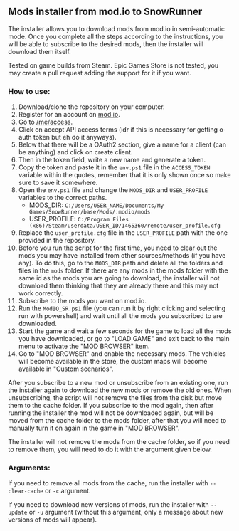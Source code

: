 ## Mods installer from mod.io to SnowRunner

The installer allows you to download mods from mod.io in semi-automatic mode. Once you complete all the steps according to the instructions, you will be able to subscribe to the desired mods, then the installer will download them itself.

Tested on game builds from Steam. Epic Games Store is not tested, you may create a pull request adding the support for it if you want.

### How to use:

1. Download/clone the repository on your computer.
2. Register for an account on [mod.io](https://mod.io/).
3. Go to [/me/access](https://mod.io/me/access).
4. Click on accept API access terms (idr if this is necessary for getting o-auth token but eh do it anyways).
5. Below that there will be a OAuth2 section, give a name for a client (can be anything) and click on create client.
6. Then in the token field, write a new name and generate a token.
7. Copy the token and paste it in the `env.ps1` file in the `ACCESS_TOKEN` variable within the quotes, remember that it is only shown once so make sure to save it somewhere.
8. Open the `env.ps1` file and change the `MODS_DIR` and `USER_PROFILE` variables to the correct paths.
   - MODS_DIR: `C:/Users/USER_NAME/Documents/My Games/SnowRunner/base/Mods/.modio/mods`
   - USER_PROFILE: `C:/Program Files (x86)/Steam/userdata/USER_ID/1465360/remote/user_profile.cfg`
9. Replace the `user_profile.cfg` file in the `USER_PROFILE` path with the one provided in the repository.
10. Before you run the script for the first time, you need to clear out the mods you may have installed from other sources/methods (if you have any). To do this, go to the `MODS_DIR` path and delete all the folders and files in the `mods` folder. If there are any mods in the mods folder with the same id as the mods you are going to download, the installer will not download them thinking that they are already there and this may not work correctly.
11. Subscribe to the mods you want on mod.io.
12. Run the `ModIO_SR.ps1` file (you can run it by right clicking and selecting run with powershell) and wait until all the mods you subscribed to are downloaded.
13. Start the game and wait a few seconds for the game to load all the mods you have downloaded, or go to "LOAD GAME" and exit back to the main menu to activate the "MOD BROWSER" item.
14. Go to "MOD BROWSER" and enable the necessary mods. The vehicles will become available in the store, the custom maps will become available in "Custom scenarios".

After you subscribe to a new mod or unsubscribe from an existing one, run the installer again to download the new mods or remove the old ones. When unsubscribing, the script will not remove the files from the disk but move them to the cache folder. If you subscribe to the mod again, then after running the installer the mod will not be downloaded again, but will be moved from the cache folder to the mods folder, after that you will need to manually turn it on again in the game in "MOD BROWSER".

The installer will not remove the mods from the cache folder, so if you need to remove them, you will need to do it with the argument given below.

### Arguments:

If you need to remove all mods from the cache, run the installer with `--clear-cache` or `-c` argument.

If you need to download new versions of mods, run the installer with `--update` or `-u` argument (without this argument, only a message about new versions of mods will appear).